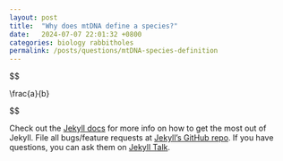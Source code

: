 ```yaml
---
layout: post
title:  "Why does mtDNA define a species?"
date:   2024-07-07 22:01:32 +0800
categories: biology rabbitholes
permalink: /posts/questions/mtDNA-species-definition
---
```



$$

\frac{a}{b}

$$


Check out the [Jekyll docs][jekyll-docs] for more info on how to get the most out of Jekyll. File all bugs/feature requests at [Jekyll’s GitHub repo][jekyll-gh]. If you have questions, you can ask them on [Jekyll Talk][jekyll-talk].

[jekyll-docs]: https://jekyllrb.com/docs/home
[jekyll-gh]:   https://github.com/jekyll/jekyll
[jekyll-talk]: https://talk.jekyllrb.com/
